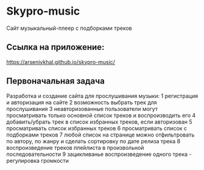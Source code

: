 # Skypro-music

Сайт музыкальный-плеер с подборками треков

## Ссылка на приложение:

https://arseniykhal.github.io/skypro-music/

## Первоначальная задача

Разработка и создание сайта для прослушивания музыки:
1 регистрация и авторизация на сайте
2 возможность выбрать трек для прослушивания
3 неавторизованные пользователи могут просматривать только основной список
треков и воспроизводить его
4 добавить/убрать трек в список избранных треков, если авторизован
5 просматривать список избранных треков
6 просматривать список с подборками треков
7 любой список на странице можно отфильтровать по автору, по жанру
и сделать сортировку по дате релиза трека
8 воспроизведение треков плейлиста в произвольной последовательности
9 зацикливанье воспроизведение одного трека - регулировка громкости
